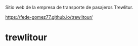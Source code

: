 Sitio web de la empresa de transporte de pasajeros Trewlitur.

https://fede-gomez77.github.io/trewlitour/
# trewlitour
